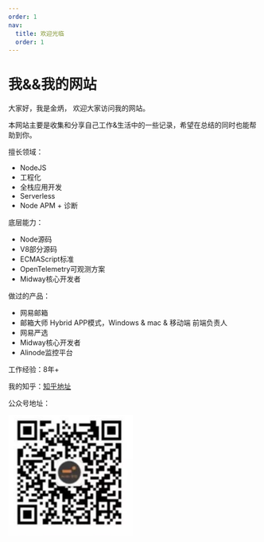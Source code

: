 ```yaml
---
order: 1
nav:
  title: 欢迎光临
  order: 1
---
```


# 我&&我的网站

大家好，我是金炳， 欢迎大家访问我的网站。

本网站主要是收集和分享自己工作&生活中的一些记录，希望在总结的同时也能帮助到你。

擅长领域：
- NodeJS
- 工程化
- 全栈应用开发
- Serverless
- Node APM + 诊断

底层能力：
- Node源码
- V8部分源码
- ECMAScript标准
- OpenTelemetry可观测方案
- Midway核心开发者

做过的产品：
- 网易邮箱
- 邮箱大师 Hybrid APP模式，Windows & mac & 移动端 前端负责人
- 网易严选
- Midway核心开发者
- Alinode监控平台

工作经验：8年+

我的知乎：<a href="https://www.zhihu.com/people/stone-jin-52/posts" target="_blank">知乎地址</a>

公众号地址：

<img src="../../img/server/weixin.png" width="250px">

